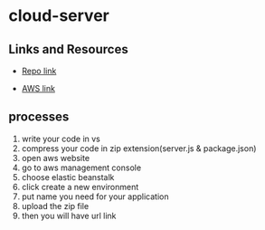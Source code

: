 # cloud-server

## Links and Resources

- [Repo link](https://github.com/areenjaradat/cloud-server)

- [AWS link](http://cloudserverareenjaradat401-env.eba-xivbfqnz.us-east-1.elasticbeanstalk.com)

## processes

1. write your code in vs
2. compress your code in zip extension(server.js & package.json)
3. open aws website
4. go to aws management console
5. choose elastic beanstalk
6. click create a new environment
7. put name you need for your application
8. upload the zip file
9. then you will have url link

